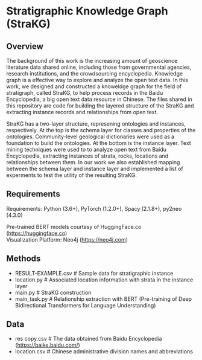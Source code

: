 # Stratigraphic Knowledge Graph (StraKG)

## Overview
The background of this work is the increasing amount of geoscience literature data shared online, including those from governmental agencies, research institutions, and the crowdsourcing encyclopedia. Knowledge graph is a effective way to explore and analyze the open text data. In this work, we designed and constructed a knoweldge graph for the field of stratigraph, called StraKG, to help process records in the Baidu Encyclopedia, a big open text data resource in Chinese. The files shared in this repository are code for building the layered structure of the StraKG and extracting instance records and relationships from open text. 

StraKG has a two-layer structure, represening ontologies and instances, respectively. At the top is the schema layer for classes and properties of the ontologies. Community-level geological dictionaries were used as a foundation to build the ontologies. At the bottom is the instance layer. Text mining techniques were used to to analyze open text from Baidu Encyclopedia, extracting instances of strata, rocks, locations and relationships between them. In our work we also established mapping between the schema layer and instance layer and implemented a list of experments to test the utility of the resulting StraKG.

## Requirements
Requirements: Python (3.6+), PyTorch (1.2.0+), Spacy (2.1.8+), py2neo (4.3.0)

Pre-trained BERT models courtesy of HuggingFace.co (https://huggingface.co)   
Visualization Platform: Neo4j (https://neo4j.com)

## Methods

* RESULT-EXAMPLE.csv   # Sample data for stratigraphic instance
* location.py   # Associated location information with strata in the instance layer
* main.py    # StraKG construction
* main_task.py   # Relationship extraction with BERT (Pre-training of Deep Bidirectional Transformers for Language Understanding)

## Data
* res copy.csv   # The data obtained from Baidu Encyclopedia (https://baike.baidu.com/)
* location.csv    # Chinese administrative division names and abbreviations
